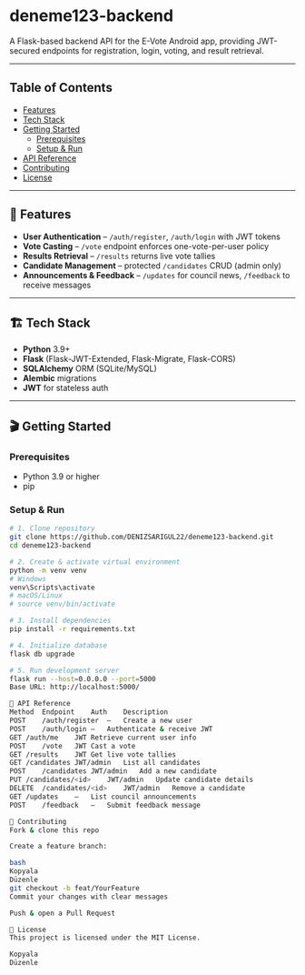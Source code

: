 # deneme123-backend

A Flask-based backend API for the E-Vote Android app, providing JWT-secured endpoints for registration, login, voting, and result retrieval.

---

## Table of Contents

- [Features](#features)  
- [Tech Stack](#tech-stack)  
- [Getting Started](#getting-started)  
  - [Prerequisites](#prerequisites)  
  - [Setup & Run](#setup--run)  
- [API Reference](#api-reference)  
- [Contributing](#contributing)  
- [License](#license)  

---

## 🚀 Features

- **User Authentication** – `/auth/register`, `/auth/login` with JWT tokens  
- **Vote Casting** – `/vote` endpoint enforces one-vote-per-user policy  
- **Results Retrieval** – `/results` returns live vote tallies  
- **Candidate Management** – protected `/candidates` CRUD (admin only)  
- **Announcements & Feedback** – `/updates` for council news, `/feedback` to receive messages  

---

## 🏗 Tech Stack

- **Python** 3.9+  
- **Flask** (Flask-JWT-Extended, Flask-Migrate, Flask-CORS)  
- **SQLAlchemy** ORM (SQLite/MySQL)  
- **Alembic** migrations  
- **JWT** for stateless auth  

---

## 🎬 Getting Started

### Prerequisites

- Python 3.9 or higher  
- pip  

### Setup & Run

```bash
# 1. Clone repository
git clone https://github.com/DENIZSARIGUL22/deneme123-backend.git
cd deneme123-backend

# 2. Create & activate virtual environment
python -m venv venv
# Windows
venv\Scripts\activate
# macOS/Linux
# source venv/bin/activate

# 3. Install dependencies
pip install -r requirements.txt

# 4. Initialize database
flask db upgrade

# 5. Run development server
flask run --host=0.0.0.0 --port=5000
Base URL: http://localhost:5000/

🔌 API Reference
Method	Endpoint	Auth	Description
POST	/auth/register	–	Create a new user
POST	/auth/login	–	Authenticate & receive JWT
GET	/auth/me	JWT	Retrieve current user info
POST	/vote	JWT	Cast a vote
GET	/results	JWT	Get live vote tallies
GET	/candidates	JWT/admin	List all candidates
POST	/candidates	JWT/admin	Add a new candidate
PUT	/candidates/<id>	JWT/admin	Update candidate details
DELETE	/candidates/<id>	JWT/admin	Remove a candidate
GET	/updates	–	List council announcements
POST	/feedback	–	Submit feedback message

🤝 Contributing
Fork & clone this repo

Create a feature branch:

bash
Kopyala
Düzenle
git checkout -b feat/YourFeature
Commit your changes with clear messages

Push & open a Pull Request

📜 License
This project is licensed under the MIT License.

Kopyala
Düzenle
